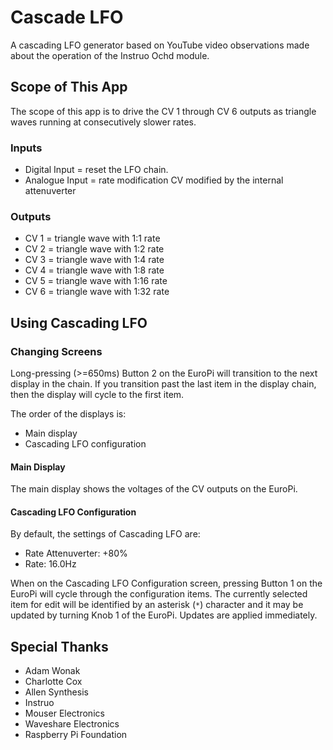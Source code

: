 # Cascade LFO

A cascading LFO generator based on YouTube video observations made about the operation of the Instruo Ochd module.

## Scope of This App

The scope of this app is to drive the CV 1 through CV 6 outputs as triangle waves running at consecutively slower rates.

### Inputs

- Digital Input = reset the LFO chain.
- Analogue Input = rate modification CV modified by the internal attenuverter

### Outputs

- CV 1 = triangle wave with 1:1 rate
- CV 2 = triangle wave with 1:2 rate
- CV 3 = triangle wave with 1:4 rate
- CV 4 = triangle wave with 1:8 rate
- CV 5 = triangle wave with 1:16 rate
- CV 6 = triangle wave with 1:32 rate

## Using Cascading LFO

### Changing Screens

Long-pressing (>=650ms) Button 2 on the EuroPi will transition to the next display in the chain. If you transition past the last item in the display chain, then the display will cycle to the first item.

The order of the displays is:
- Main display
- Cascading LFO configuration

#### Main Display

The main display shows the voltages of the CV outputs on the EuroPi.

#### Cascading LFO Configuration

By default, the settings of Cascading LFO are:
- Rate Attenuverter: +80%
- Rate: 16.0Hz

When on the Cascading LFO Configuration screen, pressing Button 1 on the EuroPi will cycle through the configuration items. The currently selected item for edit will be identified by an asterisk (`*`) character and it may be updated by turning Knob 1 of the EuroPi. Updates are applied immediately.

## Special Thanks

- Adam Wonak
- Charlotte Cox
- Allen Synthesis
- Instruo
- Mouser Electronics
- Waveshare Electronics
- Raspberry Pi Foundation
